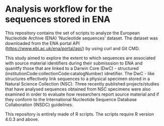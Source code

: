 # Analysis workflow for the sequences stored in ENA

This repository contains the set of scripts to analyze the European 
Nucleotide Archive (ENA) ‘Nucleotide sequences’ dataset. The dataset 
was downloaded from the ENA portal API (https://www.ebi.ac.uk/ena/portal/api/) by using curl and Git CMD. 

This study aimed to explore the extent to which sequences are 
associated with source material identifiers during their 
submisssion to ENA and quanitfy those that are linked to 
a Darwin Core (DwC) - structured (institutionCode:collectionCode:catalogNumber) idnetifier. The DwC - like 
structures 
effectively link sequences to a physical specimen stored 
in a Natural Science Collection (NSC). Three recently 
published projects/studies that have analysed sequences 
obtained from NSC specimens were also examined in order 
to evaluate how researchers report source material and 
if they conform to the International Nucleotide Sequence 
Database Collaboration (INSDC) guidelines.

This repository is entirely made of R scripts. 
The scripts require R version 4.0.3 and above.
